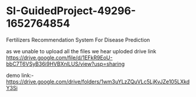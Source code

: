 # SI-GuidedProject-49296-1652764854
Fertilizers Recommendation System For Disease Prediction

as we unable to upload all the files we hear uploded drive link https://drive.google.com/file/d/1EFkR9EoU-bbC7T6VSyB36i9HVBXnlLUS/view?usp=sharing

demo link:-https://drive.google.com/drive/folders/1wm3uYLzZQuVLc5LjKvJZe105LXkdY3Si
